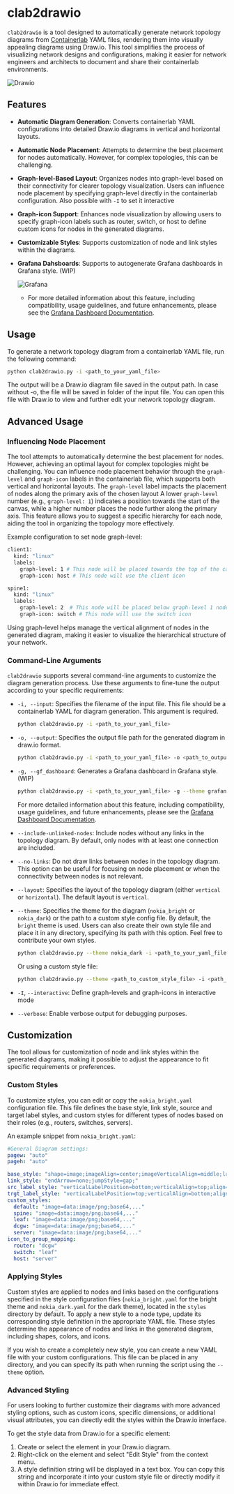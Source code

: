 # clab2drawio

`clab2drawio` is a tool designed to automatically generate network topology diagrams from [Containerlab](https://github.com/srl-labs/containerlab) YAML files, rendering them into visually appealing diagrams using Draw.io. This tool simplifies the process of visualizing network designs and configurations, making it easier for network engineers and architects to document and share their containerlab environments.

![Drawio ](img/drawio1.png)

## Features

- **Automatic Diagram Generation**: Converts containerlab YAML configurations into detailed Draw.io diagrams in vertical and horizontal layouts.
- **Automatic Node Placement**: Attempts to determine the best placement for nodes automatically. However, for complex topologies, this can be challenging.
- **Graph-level-Based Layout**: Organizes nodes into graph-level based on their connectivity for clearer topology visualization. Users can influence node placement by specifying graph-level directly in the containerlab configuration. Also possible with `-I` to set it interactive
- **Graph-icon Support**: Enhances node visualization by allowing users to specify graph-icon labels such as router, switch, or host to define custom icons for nodes in the generated diagrams.
- **Customizable Styles**: Supports customization of node and link styles within the diagrams.
- **Grafana Dahsboards**: Supports to autogenerate Grafana dashboards in Grafana style. (WIP)
 
  ![Grafana ](img/grafana.png)
  
  - For more detailed information about this feature, including compatibility, usage guidelines, and future enhancements, please see the [Grafana Dashboard Documentation](./grafana.md).

## Usage
To generate a network topology diagram from a containerlab YAML file, run the following command:

```bash
python clab2drawio.py -i <path_to_your_yaml_file> 
```
The output will be a Draw.io diagram file saved in the output path. In case without -o, the file will be saved in folder of the input file. You can open this file with Draw.io to view and further edit your network topology diagram.

## Advanced Usage

### Influencing Node Placement

The tool attempts to automatically determine the best placement for nodes. However, achieving an optimal layout for complex topologies might be challenging. You can influence node placement behavior through the `graph-level` and `graph-icon` labels in the containerlab file, which supports both vertical and horizontal layouts. The `graph-level` label impacts the placement of nodes along the primary axis of the chosen layout A lower `graph-level` number (e.g., `graph-level: 1`) indicates a position towards the start of the canvas, while a higher number places the node further along the primary axis. This feature allows you to suggest a specific hierarchy for each node, aiding the tool in organizing the topology more effectively.

Example configuration to set node graph-level:

```bash
client1:
  kind: "linux"
  labels:
    graph-level: 1 # This node will be placed towards the top of the canvas
    graph-icon: host # This node will use the client icon
```
```bash
spine1:
  kind: "linux"
  labels:
    graph-level: 2  # This node will be placed below graph-level 1 nodes on the canvas
    graph-icon: switch # This node will use the switch icon
```
Using graph-level helps manage the vertical alignment of nodes in the generated diagram, making it easier to visualize the hierarchical structure of your network.

### Command-Line Arguments

`clab2drawio` supports several command-line arguments to customize the diagram generation process. Use these arguments to fine-tune the output according to your specific requirements:

- `-i, --input`: Specifies the filename of the input file. This file should be a containerlab YAML for diagram generation. This argument is required.

    ```bash
    python clab2drawio.py -i <path_to_your_yaml_file>
    ```

- `-o, --output`: Specifies the output file path for the generated diagram in draw.io format. 

    ```bash
    python clab2drawio.py -i <path_to_your_yaml_file> -o <path_to_output_file>
    ```
- `-g, --gf_dashboard`: Generates a Grafana dashboard in Grafana style. (WIP)

    ```bash
    python clab2drawio.py -i <path_to_your_yaml_file> -g --theme grafana_dark
    ```

    For more detailed information about this feature, including compatibility, usage guidelines, and future enhancements, please see the [Grafana Dashboard Documentation](./grafana.md).

- `--include-unlinked-nodes`: Include nodes without any links in the topology diagram. By default, only nodes with at least one connection are included.

- `--no-links`: Do not draw links between nodes in the topology diagram. This option can be useful for focusing on node placement or when the connectivity between nodes is not relevant.

- `--layout`: Specifies the layout of the topology diagram (either `vertical` or `horizontal`). The default layout is `vertical`.

- `--theme`: Specifies the theme for the diagram (`nokia_bright` or `nokia_dark`) or the path to a custom style config file. By default, the `bright` theme is used. Users can also create their own style file and place it in any directory, specifying its path with this option. Feel free to contribute your own styles.

    ```bash
    python clab2drawio.py --theme nokia_dark -i <path_to_your_yaml_file>
    ```
    
    Or using a custom style file:

    ```bash
    python clab2drawio.py --theme <path_to_custom_style_file> -i <path_to_your_yaml_file>
    ```

- `-I`, `--interactive`: Define graph-levels and graph-icons in interactive mode

- `--verbose`: Enable verbose output for debugging purposes.


## Customization
The tool allows for customization of node and link styles within the generated diagrams, making it possible to adjust the appearance to fit specific requirements or preferences.

### Custom Styles
To customize styles, you can edit or copy the `nokia_bright.yaml` configuration file. This file defines the base style, link style, source and target label styles, and custom styles for different types of nodes based on their roles (e.g., routers, switches, servers).

An example snippet from `nokia_bright.yaml`:
```yaml
#General Diagram settings:
pagew: "auto"
pageh: "auto"

base_style: "shape=image;imageAlign=center;imageVerticalAlign=middle;labelPosition=left;align=right;verticalLabelPosition=top;spacingLeft=0;verticalAlign=bottom;spacingTop=0;spacing=0;"
link_style: "endArrow=none;jumpStyle=gap;"
src_label_style: "verticalLabelPosition=bottom;verticalAlign=top;align=left;spacingLeft=1;spacingTop=1;spacingBottom=0;"
trgt_label_style: "verticalLabelPosition=top;verticalAlign=bottom;align=left;spacingLeft=1;spacingTop=1;spacingBottom=0;"
custom_styles:
  default: "image=data:image/png;base64,..."
  spine: "image=data:image/png;base64,..."
  leaf: "image=data:image/png;base64,..."
  dcgw: "image=data:image/png;base64,..."
  server: "image=data:image/png;base64,..."
icon_to_group_mapping:
  router: "dcgw"
  switch: "leaf"
  host: "server"
```

### Applying Styles
Custom styles are applied to nodes and links based on the configurations specified in the style configuration files (`nokia_bright.yaml` for the bright theme and `nokia_dark.yaml` for the dark theme), located in the `styles` directory by default. To apply a new style to a node type, update its corresponding style definition in the appropriate YAML file. These styles determine the appearance of nodes and links in the generated diagram, including shapes, colors, and icons.

If you wish to create a completely new style, you can create a new YAML file with your custom configurations. This file can be placed in any directory, and you can specify its path when running the script using the `--theme` option.

### Advanced Styling
For users looking to further customize their diagrams with more advanced styling options, such as custom icons, specific dimensions, or additional visual attributes, you can directly edit the styles within the Draw.io interface.

To get the style data from Draw.io for a specific element:
1. Create or select the element in your Draw.io diagram.
2. Right-click on the element and select "Edit Style" from the context menu.
3. A style definition string will be displayed in a text box. You can copy this string and incorporate it into your custom style file or directly modify it within Draw.io for immediate effect.


